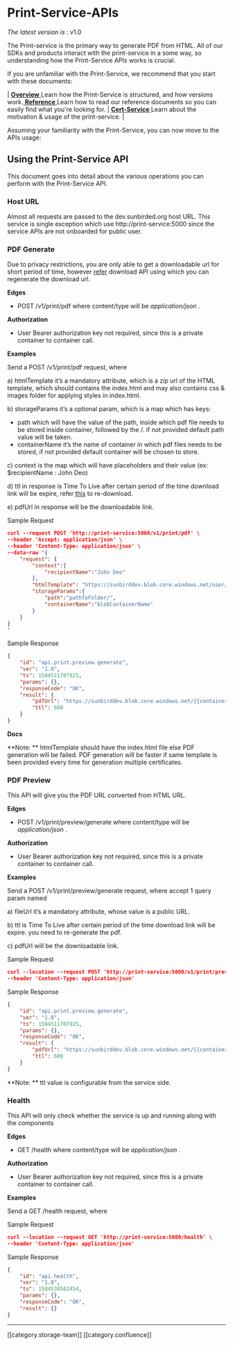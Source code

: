 # Print-Service-APIs

_The latest version is_ : v1.0

The Print-service is the primary way to generate PDF from HTML. All of our SDKs and products interact with the print-service in a some way, so understanding how the Print-Service APIs works is crucial.

If you are unfamiliar with the Print-Service, we recommend that you start with these documents:

\| [**Overview** ](https://project-sunbird.atlassian.net/wiki/spaces/UM/pages/1284997145/Print-Servicehttps:/project-sunbird.atlassian.net/wiki/spaces/UM/pages/1284997145/Print-Service)Learn how the Print-Service is structured, and how versions work.[ **Reference** ](https://blog.risingstack.com/pdf-from-html-node-js-puppeteer/)Learn how to read our reference documents so you can easily find what you're looking for. | [**Cert-Service** ](https://project-sunbird.atlassian.net/wiki/spaces/UM/pages/1100414991/Credentials+for+everyone)Learn about the motivation & usage of the print-service. |

Assuming your familiarity with the Print-Service, you can now move to the APIs usage:

## Using the Print-Service API

This document goes into detail about the various operations you can perform with the Print-Service API.

### Host URL

Almost all requests are passed to the dev.sunbirded.org host URL. This service is single exception which use http://print-service:5000 since the service APIs are not onboarded for public user.

### PDF Generate

Due to privacy restrictions, you are only able to get a downloadable url for short period of time, however [refer](https://project-sunbird.atlassian.net/wiki/spaces/UM/pages/1100414991/Credentials+for+everyone#Credentialsforeveryone-/download-GetsasignedURLtothecertificate) download API using which you can regenerate the download url.

**Edges**

* POST /v1/print/pdf where content/type will be _application/json_ .

**Authorization**

* User Bearer authorization key not required, since this is a private container to container call.

**Examples**

Send a POST /v1/print/pdf request, where&#x20;

a) htmlTemplate it’s a mandatory attribute, which is a zip url of the HTML template, which should contains the index.html and may also contains css & images folder for applying styles in index.html.

b) storageParams it’s a optional param, which is a map which has keys:

* path which will have the value of the path, inside which pdf file needs to be stored inside container, followed by the /. if not provided default path value will be taken.
* containerName it’s the name of container in which pdf files needs to be stored, if not provided default container will be chosen to store.

c) context is the map which will have placeholders and their value (ex: $recipientName : John Deo)

d) ttl in response is Time To Live after certain period of the time download link will be expire, refer [this](https://project-sunbird.atlassian.net/wiki/spaces/UM/pages/1100414991/Credentials+for+everyone#Credentialsforeveryone-/download-GetsasignedURLtothecertificate) to re-download.

e) pdfUrl in response will be the downloadable link.

Sample Request

```json
curl --request POST 'http://print-service:5000/v1/print/pdf' \
--header 'Accept: application/json' \
--header 'Content-Type: application/json' \
--data-raw '{
    "request": {
    	"context":{
    		"recipientName":"John Deo"
    	},
        "htmlTemplate": "https://sunbirddev.blob.core.windows.net/user/cert/File-012976173013442560353.zip",
        "storageParams":{
        	"path":"pathToFolder/",
        	"containerName":"blobContainerName"
        }
    }
}
'
```

Sample Response

```json
{
    "id": "api.print.preview.generate",
    "ver": "1.0",
    "ts": 1584511707925,
    "params": {},
    "responseCode": "OK",
    "result": {
        "pdfUrl": "https://sunbirddev.blob.core.windows.net/{{containerName}}/{{path}}/e0f06220-68de-11ea-bdf1-736d5e9612fb.pdf",
        "ttl": 600
    }
}
```

**Docs**

\*\*Note: \*\* htmlTemplate should have the index.html file else PDF generation will be failed. PDF generation will be faster if same template is been provided every time for generation multiple certificates.

### PDF Preview

This API will give you the PDF URL converted from HTML URL.

**Edges**

* POST /v1/print/preview/generate where content/type will be _application/json_ .

**Authorization**

* User Bearer authorization key not required, since this is a private container to container call.

**Examples**

Send a POST /v1/print/preview/generate request, where accept 1 query param named

a) fileUrl it’s a mandatory attribute, whose value is a public URL.

b) ttl is Time To Live after certain period of the time download link will be expire. you need to re-generate the pdf.

c) pdfUrl will be the downloadable link.

Sample Request

```json
curl --location --request POST 'http://print-service:5000/v1/print/preview/generate?fileUrl=https://example.com' \
--header 'Content-Type: application/json'
```

Sample Response

```json
{
    "id": "api.print.preview.generate",
    "ver": "1.0",
    "ts": 1584511707925,
    "params": {},
    "responseCode": "OK",
    "result": {
        "pdfUrl": "https://sunbirddev.blob.core.windows.net/{{containerName}}/{{path}}/e0f06220-68de-11ea-bdf1-736d5e9612fb.pdf",
        "ttl": 600
    }
}
```

\*\*Note: \*\* ttl value is configurable from the service side.

### Health

This API will only check whether the service is up and running along with the components

**Edges**

* GET /health where content/type will be _application/json_ .

**Authorization**

* User Bearer authorization key not required, since this is a private container to container call.

**Examples**

Send a GET /health request, where&#x20;

Sample Request

```json
curl --location --request GET 'http://print-service:5000/health' \
--header 'Content-Type: application/json'
```

Sample Response

```json
{
    "id": "api.health",
    "ver": "1.0",
    "ts": 1584538562454,
    "params": {},
    "responseCode": "OK",
    "result": {}
}
```

***

\[\[category.storage-team]] \[\[category.confluence]]
